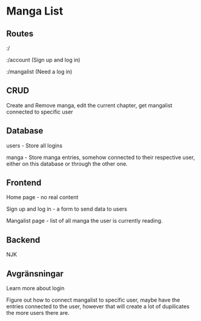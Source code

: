 # Manga List
## Routes
:/

:/account (Sign up and log in)

:/mangalist (Need a log in)

## CRUD
Create and Remove manga, edit the current chapter, get mangalist connected to specific user

## Database
users - Store all logins

manga - Store manga entries, somehow connected to their respective user, either on this database or through the other one.

## Frontend
Home page - no real content

Sign up and log in - a form to send data to users

Mangalist page - list of all manga the user is currently reading.

## Backend
NJK

## Avgränsningar
Learn more about login

Figure out how to connect mangalist to specific user, maybe have the entries connected to the user, however that will create a lot of dupilicates the more users there are.



